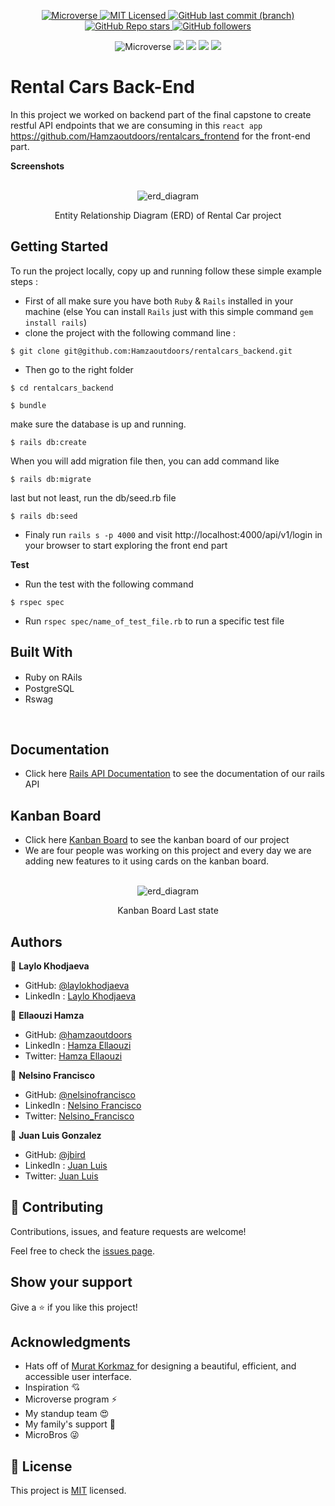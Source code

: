 <p align="center">
  <a href="https://www.microverse.org/">
    <img alt="Microverse" src="https://img.shields.io/badge/-Microverse-blueviolet?style=flat-square">
  </a>
  <a href="https://github.com/Hamzaoutdoors/hello-rails-react/blob/dev/LICENSE.md">
    <img alt="MIT Licensed" src="https://img.shields.io/github/license/Hamzaoutdoors/to-do-list?style=flat-square">
  </a>
  <a href="https://github.com/Hamzaoutdoors/hello-rails-react">
    <img alt="GitHub last commit (branch)" src="https://img.shields.io/github/last-commit/Hamzaoutdoors/hello-rails-react/dev?color=blue&style=flat-square">
  </a>
  <a href="https://github.com/Hamzaoutdoors/hello-rails-react">
    <img alt="GitHub Repo stars" src="https://img.shields.io/github/stars/Hamzaoutdoors/hello-rails-react?color=green&label=%E2%98%85%20stars%20&style=flat-square">
  </a>
  <a href="https://github.com/Hamzaoutdoors">
    <img alt="GitHub followers" src="https://img.shields.io/github/followers/Hamzaoutdoors?color=yellow&logo=github&style=flat-square">
  </a>
</p>

<div align="center">
 <img alt="Microverse" src="https://img.shields.io/badge/Ubuntu-E95420?style=for-the-badge&logo=ubuntu&logoColor=white"> <img src="https://img.shields.io/badge/postgres-%23316192.svg?style=for-the-badge&logo=postgresql&logoColor=white"/>   <img src="https://img.shields.io/badge/ruby-%23CC342D.svg?style=for-the-badge&logo=ruby&logoColor=white"/> <img src="https://img.shields.io/badge/rails-%23CC0000.svg?style=for-the-badge&logo=ruby-on-rails&logoColor=white"/> <img src="https://img.shields.io/badge/github-%23121011.svg?style=for-the-badge&logo=github&logoColor=white"/></div>


# Rental Cars Back-End

In this project we worked on backend part of the final capstone to create restful API endpoints that we are consuming in this `react app` https://github.com/Hamzaoutdoors/rentalcars_frontend for the front-end part.

**Screenshots**

</br>
 <div align="center">
    <img alt="erd_diagram" src="https://user-images.githubusercontent.com/80895497/152529128-0939df57-ab9d-4afb-af72-7fe8ac767bb8.png">
    <p>Entity Relationship Diagram (ERD) of Rental Car project</p>
</div>

## Getting Started
To run the project locally, copy up and running follow these simple example steps :

 - First of all make sure you have both `Ruby` & `Rails` installed in your machine
 (else You can install `Rails` just with this simple command  ```gem install rails```)
 - clone the project with the following command line : 
```
$ git clone git@github.com:Hamzaoutdoors/rentalcars_backend.git
```
 - Then go to the right folder 
```
$ cd rentalcars_backend
```
```
$ bundle
```

make sure the database is up and running.
```
$ rails db:create
```
When you will add migration file then, you can add command like
```
$ rails db:migrate
```
last but not least, run the db/seed.rb file
```
$ rails db:seed
```

 - Finaly run `rails s -p 4000` and visit http://localhost:4000/api/v1/login in your browser to start exploring the front end part

**Test**

- Run the test with the following command 
```
$ rspec spec
```

- Run `rspec spec/name_of_test_file.rb` to run a specific test file

## Built With

 - Ruby on RAils  <img src="https://cdn.emojidex.com/emoji/seal/Ruby.png" width=15px>
 - PostgreSQL <img src="https://user-images.githubusercontent.com/80895497/142954032-f7072df9-3586-48f9-a9e0-7fdd284eb833.png" width=15px>
 - Rswag 
 
</br>

## Documentation

 - Click here [Rails API Documentation]() to see the documentation of our rails API

 ## Kanban Board

 - Click here [Kanban Board]() to see the kanban board of our project
 - We are four people was working on this project and every day we are adding new features to it using cards on the kanban board.
</br>
 <div align="center">
    <img alt="erd_diagram" src="https://user-images.githubusercontent.com/80895497/152557813-14a47b7a-265c-47d2-a7e7-740e47ea173a.PNG">
    <p>Kanban Board Last state</p>
</div>

## Authors

👤 **Laylo Khodjaeva**

- GitHub: [@laylokhodjaeva](https://github.com/Laylo309)
- LinkedIn : [Laylo Khodjaeva]()

👤 **Ellaouzi Hamza**

- GitHub: [@hamzaoutdoors](https://github.com/Hamzaoutdoors)
- LinkedIn : [Hamza Ellaouzi](https://www.linkedin.com/in/hamza-ellaouzi-137a45b8/)
- Twitter: [Hamza Ellaouzi](https://twitter.com/EllaouziHamza)

👤 **Nelsino Francisco**

- GitHub: [@nelsinofrancisco](https://github.com/nelsinofrancisco)
- LinkedIn : [Nelsino Francisco]()
- Twitter: [Nelsino_Francisco]()

👤 **Juan Luis Gonzalez**

- GitHub: [@jbird](https://github.com/JbirdL86)
- LinkedIn : [Juan Luis]()
- Twitter: [Juan Luis]()

## 🤝 Contributing

Contributions, issues, and feature requests are welcome!

Feel free to check the [issues page](https://github.com/rentalcars_backend/issues).

## Show your support

Give a ⭐️ if you like this project!

## Acknowledgments
- Hats off of [Murat Korkmaz ](https://www.behance.net/muratk) for designing a beautiful, efficient, and accessible user interface.
- Inspiration 💘
- Microverse program ⚡
- My standup team 😍
- My family's support 🙌
- MicroBros 😜

## 📝 License

This project is [MIT](https://github.com/rentalcars_backend/blob/dev/LICENSE.md) licensed.

